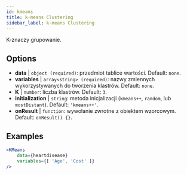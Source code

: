 ```yaml
---
id: kmeans
title: k-means Clustering
sidebar_label: k-means Clustering
---
```


K-znaczy grupowanie.

## Options

* __data__ | `object (required)`: przedmiot tablice wartości. Default: `none`.
* __variables__ | `array<string> (required)`: nazwy zmiennych wykorzystywanych do tworzenia klastrów. Default: `none`.
* __K__ | `number`: liczba klastrów. Default: `3`.
* __initialization__ | `string`: metoda inicjalizacji (`kmeans++`, `random`, lub `mostDistant`). Default: `'kmeans++'`.
* __onResult__ | `function`: wywołanie zwrotne z obiektem wzorcowym. Default: `onResult() {}`.


## Examples

```jsx live
<KMeans 
    data={heartdisease} 
    variables={[ 'Age', 'Cost' ]}
/>
```

